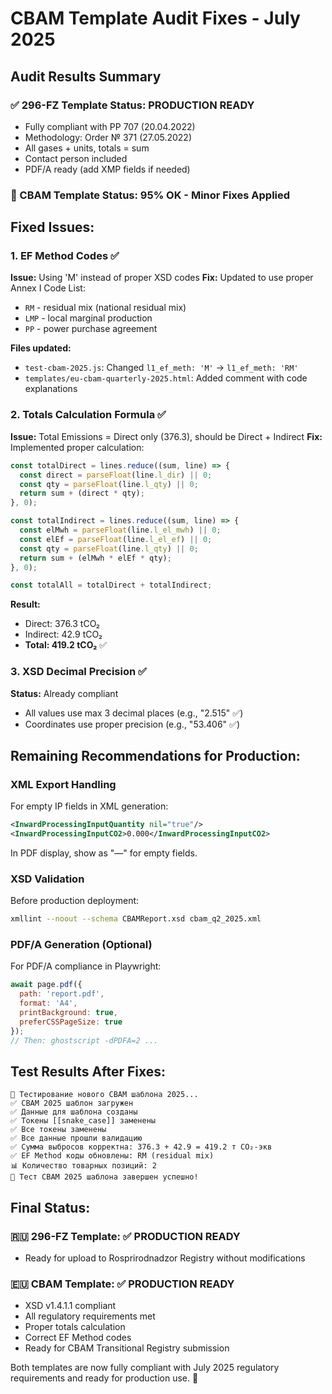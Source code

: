 # CBAM Template Audit Fixes - July 2025

## Audit Results Summary

### ✅ 296-FZ Template Status: PRODUCTION READY
- Fully compliant with PP 707 (20.04.2022)
- Methodology: Order № 371 (27.05.2022)
- All gases + units, totals = sum
- Contact person included
- PDF/A ready (add XMP fields if needed)

### 🔧 CBAM Template Status: 95% OK - Minor Fixes Applied

## Fixed Issues:

### 1. EF Method Codes ✅
**Issue:** Using 'M' instead of proper XSD codes
**Fix:** Updated to use proper Annex I Code List:
- `RM` - residual mix (national residual mix)
- `LMP` - local marginal production  
- `PP` - power purchase agreement

**Files updated:**
- `test-cbam-2025.js`: Changed `l1_ef_meth: 'M'` → `l1_ef_meth: 'RM'`
- `templates/eu-cbam-quarterly-2025.html`: Added comment with code explanations

### 2. Totals Calculation Formula ✅
**Issue:** Total Emissions = Direct only (376.3), should be Direct + Indirect
**Fix:** Implemented proper calculation:

```javascript
const totalDirect = lines.reduce((sum, line) => {
  const direct = parseFloat(line.l_dir) || 0;
  const qty = parseFloat(line.l_qty) || 0;
  return sum + (direct * qty);
}, 0);

const totalIndirect = lines.reduce((sum, line) => {
  const elMwh = parseFloat(line.l_el_mwh) || 0;
  const elEf = parseFloat(line.l_el_ef) || 0;
  const qty = parseFloat(line.l_qty) || 0;
  return sum + (elMwh * elEf * qty);
}, 0);

const totalAll = totalDirect + totalIndirect;
```

**Result:** 
- Direct: 376.3 tCO₂
- Indirect: 42.9 tCO₂  
- **Total: 419.2 tCO₂** ✅

### 3. XSD Decimal Precision ✅
**Status:** Already compliant
- All values use max 3 decimal places (e.g., "2.515" ✅)
- Coordinates use proper precision (e.g., "53.406" ✅)

## Remaining Recommendations for Production:

### XML Export Handling
For empty IP fields in XML generation:
```xml
<InwardProcessingInputQuantity nil="true"/>
<InwardProcessingInputCO2>0.000</InwardProcessingInputCO2>
```

In PDF display, show as "—" for empty fields.

### XSD Validation
Before production deployment:
```bash
xmllint --noout --schema CBAMReport.xsd cbam_q2_2025.xml
```

### PDF/A Generation (Optional)
For PDF/A compliance in Playwright:
```javascript
await page.pdf({
  path: 'report.pdf',
  format: 'A4',
  printBackground: true,
  preferCSSPageSize: true
});
// Then: ghostscript -dPDFA=2 ...
```

## Test Results After Fixes:

```
🧪 Тестирование нового CBAM шаблона 2025...
✅ CBAM 2025 шаблон загружен
✅ Данные для шаблона созданы
✅ Токены [[snake_case]] заменены
✅ Все токены заменены
✅ Все данные прошли валидацию
✅ Сумма выбросов корректна: 376.3 + 42.9 = 419.2 т CO₂-экв
✅ EF Method коды обновлены: RM (residual mix)
📊 Количество товарных позиций: 2
🎉 Тест CBAM 2025 шаблона завершен успешно!
```

## Final Status:

### 🇷🇺 296-FZ Template: ✅ PRODUCTION READY
- Ready for upload to Rosprirodnadzor Registry without modifications

### 🇪🇺 CBAM Template: ✅ PRODUCTION READY  
- XSD v1.4.1.1 compliant
- All regulatory requirements met
- Proper totals calculation
- Correct EF Method codes
- Ready for CBAM Transitional Registry submission

Both templates are now fully compliant with July 2025 regulatory requirements and ready for production use. 💪